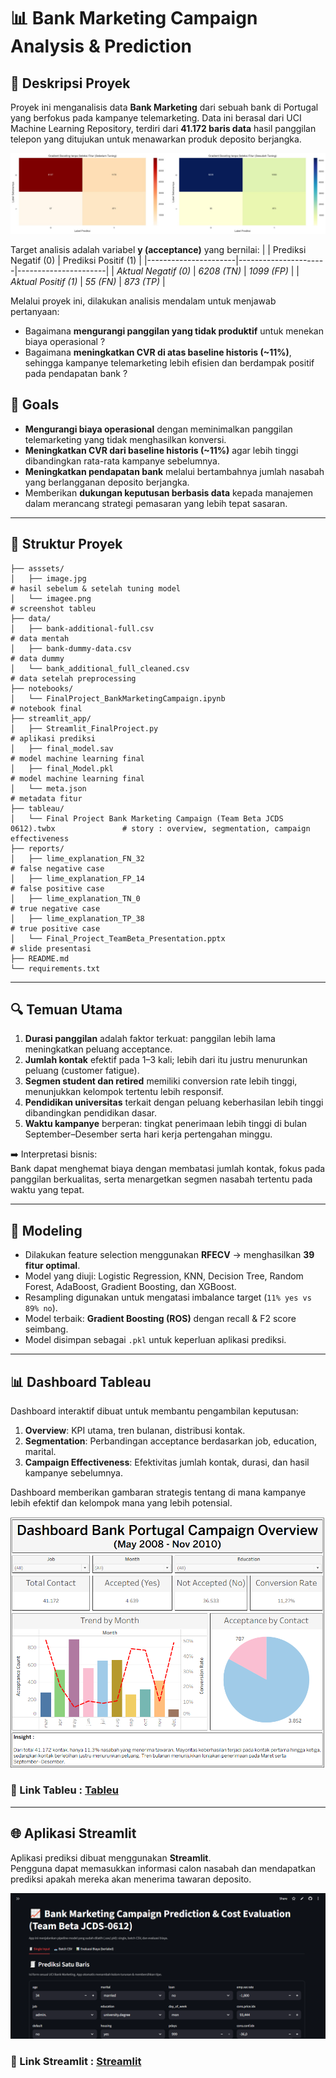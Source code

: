 # 📊 Bank Marketing Campaign Analysis & Prediction

## 📌 Deskripsi Proyek
Proyek ini menganalisis data **Bank Marketing** dari sebuah bank di Portugal yang berfokus pada kampanye telemarketing. Data ini berasal dari UCI Machine Learning Repository, terdiri dari **41.172 baris data** hasil panggilan telepon yang ditujukan untuk menawarkan produk deposito berjangka.  

![sebelum & sesudah tuning](assets/image.jpg)

Target analisis adalah variabel **y (acceptance)** yang bernilai:
|                      | Prediksi Negatif (0) | Prediksi Positif (1) |
|----------------------|----------------------|----------------------|
| *Aktual Negatif (0)* | *6208 (TN)*          | *1099 (FP)*          |
| *Aktual Positif (1)* | *55 (FN)*            | *873 (TP)*           |  

Melalui proyek ini, dilakukan analisis mendalam untuk menjawab pertanyaan:
- Bagaimana **mengurangi panggilan yang tidak produktif** untuk menekan biaya operasional ?
- Bagaimana **meningkatkan CVR di atas baseline historis (~11%)**, sehingga kampanye telemarketing lebih efisien dan berdampak positif pada pendapatan bank ?

## 📌 Goals  
- **Mengurangi biaya operasional** dengan meminimalkan panggilan telemarketing yang tidak menghasilkan konversi.
- **Meningkatkan CVR dari baseline historis (~11%)** agar lebih tinggi dibandingkan rata-rata kampanye sebelumnya.
- **Meningkatkan pendapatan bank** melalui bertambahnya jumlah nasabah yang berlangganan deposito berjangka.
- Memberikan **dukungan keputusan berbasis data** kepada manajemen dalam merancang strategi pemasaran yang lebih tepat sasaran.

---

## 📂 Struktur Proyek
```
├── asssets/
│   ├── image.jpg                                                                      # hasil sebelum & setelah tuning model
│   └── imagee.png                                                                     # screenshot tableu
├── data/
│   ├── bank-additional-full.csv                                                       # data mentah
│   ├── bank-dummy-data.csv                                                            # data dummy
│   └── bank_additional_full_cleaned.csv                                               # data setelah preprocessing
├── notebooks/
│   └── FinalProject_BankMarketingCampaign.ipynb                                       # notebook final
├── streamlit_app/
│   ├── Streamlit_FinalProject.py                                                      # aplikasi prediksi
│   ├── final_model.sav                                                                # model machine learning final
│   ├── final_Model.pkl                                                                # model machine learning final
│   └── meta.json                                                                      # metadata fitur
├── tableau/
│   └── Final Project Bank Marketing Campaign (Team Beta JCDS 0612).twbx               # story : overview, segmentation, campaign effectiveness
├── reports/
│   ├── lime_explanation_FN_32                                                         # false negative case
│   ├── lime_explanation_FP_14                                                         # false positive case
│   ├── lime_explanation_TN_0                                                          # true negative case
│   ├── lime_explanation_TP_38                                                         # true positive case
│   └── Final_Project_TeamBeta_Presentation.pptx                                       # slide presentasi
├── README.md
└── requirements.txt
```


---

## 🔍 Temuan Utama
1. **Durasi panggilan** adalah faktor terkuat: panggilan lebih lama meningkatkan peluang acceptance.  
2. **Jumlah kontak** efektif pada 1–3 kali; lebih dari itu justru menurunkan peluang (customer fatigue).  
3. **Segmen student dan retired** memiliki conversion rate lebih tinggi, menunjukkan kelompok tertentu lebih responsif.  
4. **Pendidikan universitas** terkait dengan peluang keberhasilan lebih tinggi dibandingkan pendidikan dasar.  
5. **Waktu kampanye** berperan: tingkat penerimaan lebih tinggi di bulan September–Desember serta hari kerja pertengahan minggu.  

➡️ Interpretasi bisnis:  
Bank dapat menghemat biaya dengan membatasi jumlah kontak, fokus pada panggilan berkualitas, serta menargetkan segmen nasabah tertentu pada waktu yang tepat.  

---

## 🤖 Modeling
- Dilakukan feature selection menggunakan **RFECV** → menghasilkan **39 fitur optimal**.  
- Model yang diuji: Logistic Regression, KNN, Decision Tree, Random Forest, AdaBoost, Gradient Boosting, dan XGBoost.  
- Resampling digunakan untuk mengatasi imbalance target (`11% yes vs 89% no`).  
- Model terbaik: **Gradient Boosting (ROS)** dengan recall & F2 score seimbang.  
- Model disimpan sebagai `.pkl` untuk keperluan aplikasi prediksi.  

---

## 📊 Dashboard Tableau
Dashboard interaktif dibuat untuk membantu pengambilan keputusan:  
1. **Overview**: KPI utama, tren bulanan, distribusi kontak.  
2. **Segmentation**: Perbandingan acceptance berdasarkan job, education, marital.  
3. **Campaign Effectiveness**: Efektivitas jumlah kontak, durasi, dan hasil kampanye sebelumnya.  

Dashboard memberikan gambaran strategis tentang di mana kampanye lebih efektif dan kelompok mana yang lebih potensial. 

![Screenshot Tableu](assets/imagee.png)

### 🔗 Link Tableu : [Tableu](https://public.tableau.com/app/profile/aldhi.nur.faith/viz/FinproBankMarketingCampaign_17590757378770/AllDataBankMarketingCampaign)

---

## 🌐 Aplikasi Streamlit
Aplikasi prediksi dibuat menggunakan **Streamlit**.  
Pengguna dapat memasukkan informasi calon nasabah dan mendapatkan prediksi apakah mereka akan menerima tawaran deposito.

![Screenshot Streamlit](assets/streamlit.PNG)

### 🔗 Link Streamlit : [Streamlit](https://bankcampaignfinalproject.streamlit.app/)
